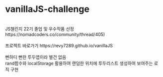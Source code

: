 # vanillaJS-challenge
<br />
JS챌린지 22기 졸업 및 우수작품 선정 <br />
https://nomadcoders.co/community/thread/405) <br />
<br />
프로젝트 바로가기 https://revy7289.github.io/vanillaJS <br />
<br />
뻔하디 뻔한 투두앱이라 별건 없음 <br />
rand함수와 localStorage 활용하여 랜덤한 위치에 투두리스트 생성하여 보여주는 로직 구현 <br />
